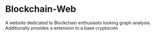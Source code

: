 # Blockchain-Web
A website dedicated to Blockchain enthusiasts looking graph analysis. Additionally provides a extension to a base cryptocoin
